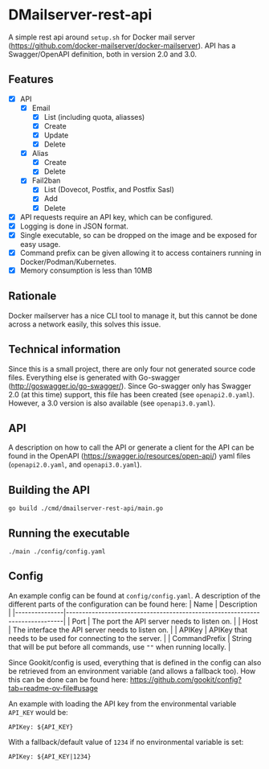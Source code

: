 # DMailserver-rest-api
A simple rest api around `setup.sh` for Docker mail server (https://github.com/docker-mailserver/docker-mailserver).
API has a Swagger/OpenAPI definition, both in version 2.0 and 3.0.

## Features
- [x] API
  - [x] Email
    - [x] List (including quota, aliasses) 
    - [x] Create
    - [x] Update
    - [x] Delete
  - [x] Alias
    - [x] Create
    - [x] Delete
  - [x] Fail2ban
    - [x] List (Dovecot, Postfix, and Postfix Sasl)
    - [x] Add
    - [x] Delete
- [x] API requests require an API key, which can be configured.
- [x] Logging is done in JSON format.
- [x] Single executable, so can be dropped on the image and be exposed for easy usage.
- [x] Command prefix can be given allowing it to access containers running in Docker/Podman/Kubernetes.
- [x] Memory consumption is less than 10MB

## Rationale
Docker mailserver has a nice CLI tool to manage it, but this cannot be done
across a network easily, this solves this issue.

## Technical information
Since this is a small project, there are only four not generated source code
files. Everything else is generated with Go-swagger (http://goswagger.io/go-swagger/).
Since Go-swagger only has Swagger 2.0 (at this time) support, this file has been
created (see `openapi2.0.yaml`). However, a 3.0 version is also available (see 
`openapi3.0.yaml`).

## API
A description on how to call the API or generate a client for the API can be
found in the OpenAPI (https://swagger.io/resources/open-api/) yaml files (`openapi2.0.yaml`, and `openapi3.0.yaml`).

## Building the API
```
go build ./cmd/dmailserver-rest-api/main.go
```

## Running the executable
```
./main ./config/config.yaml
```

## Config
An example config can be found at `config/config.yaml`. A description of the
different parts of the configuration can be found here:
| Name          | Description                                                                 |
|---------------|-----------------------------------------------------------------------------|
| Port          | The port the API server needs to listen on.                                 |
| Host          | The interface the API server needs to listen on.                            |
| APIKey        | APIKey that needs to be used for connecting to the server.                  |
| CommandPrefix | String that will be put before all commands, use `""` when running locally. |

Since Gookit/config is used, everything that is defined in the config can also
be retrieved from an environment variable (and allows a fallback too).
How this can be done can be found here: https://github.com/gookit/config?tab=readme-ov-file#usage

An example with loading the API key from the environmental variable `API_KEY`
would be:
```
APIKey: ${API_KEY}
```

With a fallback/default value of `1234` if no environmental variable is set:
```
APIKey: ${API_KEY|1234}
```